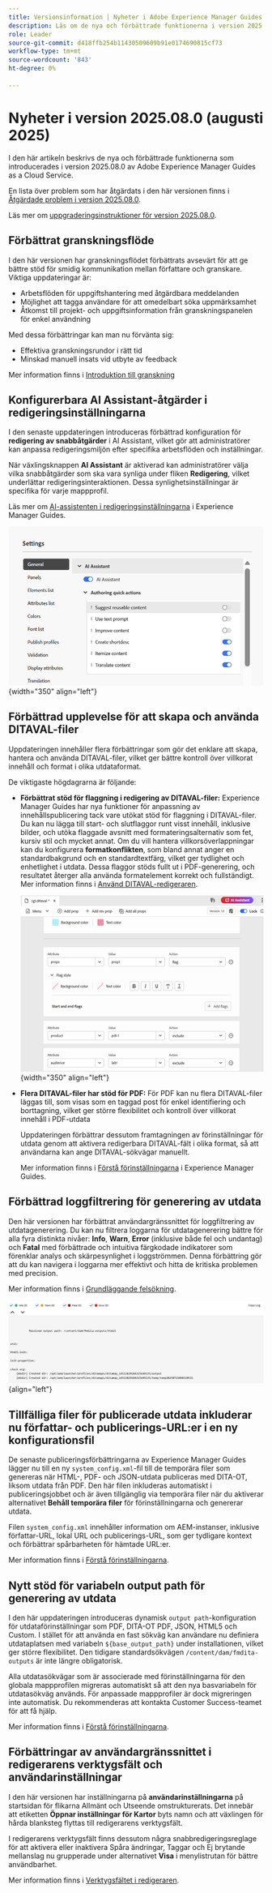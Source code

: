 ```yaml
---
title: Versionsinformation | Nyheter i Adobe Experience Manager Guides 2025.08.0
description: Läs om de nya och förbättrade funktionerna i version 2025.08.0 av Adobe Experience Manager Guides
role: Leader
source-git-commit: d418ffb254b11430509609b91e0174690815cf73
workflow-type: tm+mt
source-wordcount: '843'
ht-degree: 0%

---
```


# Nyheter i version 2025.08.0 (augusti 2025)

I den här artikeln beskrivs de nya och förbättrade funktionerna som introducerades i version 2025.08.0 av Adobe Experience Manager Guides as a Cloud Service.

En lista över problem som har åtgärdats i den här versionen finns i [Åtgärdade problem i version 2025.08.0](fixed-issues-2025-08-0.md).

Läs mer om [uppgraderingsinstruktioner för version 2025.08.0](../release-info/upgrade-instructions-2025-08-0.md).


## Förbättrat granskningsflöde

I den här versionen har granskningsflödet förbättrats avsevärt för att ge bättre stöd för smidig kommunikation mellan författare och granskare. Viktiga uppdateringar är:

- Arbetsflöden för uppgiftshantering med åtgärdbara meddelanden
- Möjlighet att tagga användare för att omedelbart söka uppmärksamhet
- Åtkomst till projekt- och uppgiftsinformation från granskningspanelen för enkel användning

Med dessa förbättringar kan man nu förvänta sig:

- Effektiva granskningsrundor i rätt tid
- Minskad manuell insats vid utbyte av feedback

Mer information finns i [Introduktion till granskning](../user-guide/review.md)

## Konfigurerbara AI Assistant-åtgärder i redigeringsinställningarna

I den senaste uppdateringen introduceras förbättrad konfiguration för **redigering av snabbåtgärder** i AI Assistant, vilket gör att administratörer kan anpassa redigeringsmiljön efter specifika arbetsflöden och inställningar.

När växlingsknappen **AI Assistant** är aktiverad kan administratörer välja vilka snabbåtgärder som ska vara synliga under fliken **Redigering**, vilket underlättar redigeringsinteraktionen. Dessa synlighetsinställningar är specifika för varje mappprofil.

Läs mer om [AI-assistenten i redigeringsinställningarna](../user-guide/web-editor-settings.md#general) i Experience Manager Guides.

![](assets/authoring-quick-actions.png){width="350" align="left"}


## Förbättrad upplevelse för att skapa och använda DITAVAL-filer

Uppdateringen innehåller flera förbättringar som gör det enklare att skapa, hantera och använda DITAVAL-filer, vilket ger bättre kontroll över villkorat innehåll och format i olika utdataformat.

De viktigaste högdagrarna är följande:

- **Förbättrat stöd för flaggning i redigering av DITAVAL-filer:** Experience Manager Guides har nya funktioner för anpassning av innehållspublicering tack vare utökat stöd för flaggning i DITAVAL-filer. Du kan nu lägga till start- och slutflaggor runt visst innehåll, inklusive bilder, och utöka flaggade avsnitt med formateringsalternativ som fet, kursiv stil och mycket annat. Om du vill hantera villkorsöverlappningar kan du konfigurera **formatkonflikten**, som bland annat anger en standardbakgrund och en standardtextfärg, vilket ger tydlighet och enhetlighet i utdata. Dessa flaggor stöds fullt ut i PDF-generering, och resultatet återger alla använda formatelement korrekt och fullständigt.
Mer information finns i [Använd DITAVAL-redigeraren](../user-guide/ditaval-editor.md).

  ![](assets/ditaval-flag-style-new.png){width="350" align="left"}

- **Flera DITAVAL-filer har stöd för PDF:** För PDF kan nu flera DITAVAL-filer läggas till, som visas som en taggad post för enkel identifiering och borttagning, vilket ger större flexibilitet och kontroll över villkorat innehåll i PDF-utdata

  Uppdateringen förbättrar dessutom framtagningen av förinställningar för utdata genom att aktivera redigerbara DITAVAL-fält i olika format, så att användarna kan ange DITAVAL-sökvägar manuellt.

  Mer information finns i [Förstå förinställningarna](../user-guide/generate-output-understand-presets.md) i Experience Manager Guides.

## Förbättrad loggfiltrering för generering av utdata

Den här versionen har förbättrat användargränssnittet för loggfiltrering av utdatagenerering. Du kan nu filtrera loggarna för utdatagenerering bättre för alla fyra distinkta nivåer: **Info**, **Warn**, **Error** (inklusive både fel och undantag) och **Fatal** med förbättrade och intuitiva färgkodade indikatorer som förenklar analys och skärpesynlighet i loggströmmen. Denna förbättring gör att du kan navigera i loggarna mer effektivt och hitta de kritiska problemen med precision.

Mer information finns i [Grundläggande felsökning](../user-guide/generate-output-basic-troubleshooting.md).

![](./assets/log-file-new.png){align="left"}


## Tillfälliga filer för publicerade utdata inkluderar nu författar- och publicerings-URL:er i en ny konfigurationsfil

De senaste publiceringsförbättringarna av Experience Manager Guides lägger nu till en ny `system_config.xml`-fil till de temporära filer som genereras när HTML-, PDF- och JSON-utdata publiceras med DITA-OT, liksom utdata från PDF. Den här filen inkluderas automatiskt i publiceringsjobbet och är även tillgänglig via temporära filer när du aktiverar alternativet **Behåll temporära filer** för förinställningarna och genererar utdata.

Filen `system_config.xml` innehåller information om AEM-instanser, inklusive författar-URL, lokal URL och publicerings-URL, som ger tydligare kontext och förbättrar spårbarheten för hämtade URL:er.

Mer information finns i [Förstå förinställningarna](../user-guide/generate-output-understand-presets.md).

## Nytt stöd för variabeln output path för generering av utdata

I den här uppdateringen introduceras dynamisk `output path`-konfiguration för utdataförinställningar som PDF, DITA-OT PDF, JSON, HTML5 och Custom. I stället för att använda en fast sökväg kan användare nu definiera utdataplatsen med variabeln `${base_output_path}` under installationen, vilket ger större flexibilitet. Den tidigare standardsökvägen `/content/dam/fmdita-outputs` är inte längre obligatorisk.

Alla utdatasökvägar som är associerade med förinställningarna för den globala mappprofilen migreras automatiskt så att den nya basvariabeln för utdatasökväg används. För anpassade mappprofiler är dock migreringen inte automatisk. Du rekommenderas att kontakta Customer Success-teamet för att få hjälp.

Mer information finns i [Förstå förinställningarna](../user-guide/generate-output-understand-presets.md).

## Förbättringar av användargränssnittet i redigerarens verktygsfält och användarinställningar

I den här versionen har inställningarna på **användarinställningarna** på startsidan för flikarna Allmänt och Utseende omstrukturerats. Det innebär att etiketten **Öppnar inställningar för Kartor** byts namn och att växlingen för hårda blanksteg flyttas till redigerarens verktygsfält.

I redigerarens verktygsfält finns dessutom några snabbredigeringsreglage för att aktivera eller inaktivera Spåra ändringar, Taggar och Ej brytande mellanslag nu grupperade under alternativet **Visa** i menylistrutan för bättre användbarhet.

Mer information finns i [Verktygsfältet i redigeraren](../user-guide/web-editor-toolbar.md#menu-dropdown).







